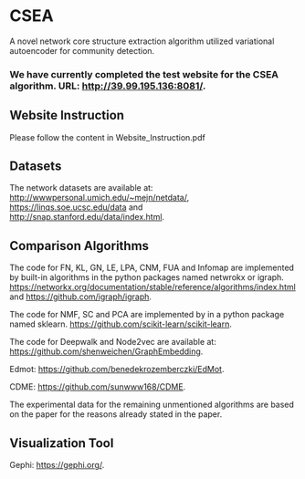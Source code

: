 # CSEA
A novel network core structure extraction algorithm utilized variational autoencoder for community detection.

### We have currently completed the test website for the CSEA algorithm. URL: http://39.99.195.136:8081/. ###

## Website Instruction

Please follow the content in Website_Instruction.pdf

## Datasets

The network datasets are available at: http://wwwpersonal.umich.edu/~mejn/netdata/, https://linqs.soe.ucsc.edu/data and http://snap.stanford.edu/data/index.html.

## Comparison Algorithms

The code for FN, KL, GN, LE, LPA, CNM, FUA and Infomap are implemented by built-in algorithms in the python packages named netwrokx or igraph. https://networkx.org/documentation/stable/reference/algorithms/index.html and https://github.com/igraph/igraph.

The code for NMF, SC and PCA are implemented by in a python package named sklearn. https://github.com/scikit-learn/scikit-learn.

The code for Deepwalk and Node2vec are available at: https://github.com/shenweichen/GraphEmbedding.

Edmot: https://github.com/benedekrozemberczki/EdMot.

CDME: https://github.com/sunwww168/CDME.

The experimental data for the remaining unmentioned algorithms are based on the paper for the reasons already stated in the paper.

## Visualization Tool

Gephi: https://gephi.org/. 








